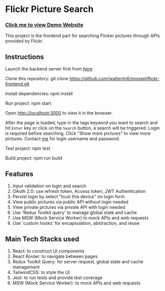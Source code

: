 # Flickr Picture Search

### [Click me to view Demo Website](https://monashflickr1.onrender.com/)

This project is the frontend part for searching Flicker pictures through APIs provided by Flickr.

## Instructions

Launch the backend server first from [here](https://github.com/walterjin6/monashflickr-backend)

Clone this repository:  git clone https://github.com/walterjin6/monashflickr-frontend.git

Install dependencies: npm install

Run project: npm start

Open [http://localhost:3000](http://localhost:3000) to view it in the browser.

After the page is loaded, type in the tags keyword you want to search and hit `Enter` key or click on the `Search` button, a search will be triggered. Login is required before searching. Click "Show more pictures" to view more pictures. Contact [me](mailto:jinwei6@gmail.com) for login username and password. 

Test project: npm test

Build project: npm run build

## Features

1.  Input validation on login and search
2.  OAuth 2.0: use refresh token, Access token, JWT Authentication
3.  Persist login by select "trust this device" on login form
4.  View public pictures via public API without login needed
5.  View private pictures via private API with login needed
6.  Use 'Redux Toolkit query' to manage global state and cache
7.  Use MSW (Mock Service Worker) to mock APIs and web requests
8.  Use 'custom hooks' for encapsulation, abstraction, and reuse

## Main Tech Stacks used

1. React: to construct UI components
2. React Router: to navigate between pages
3. Redux Toolkit Query: for server request, global state and cache management
4. TailwindCSS: to style the UI
5. Jest: to run tests and provide test coverage
6. MSW (Mock Service Worker): to mock APIs and web requests